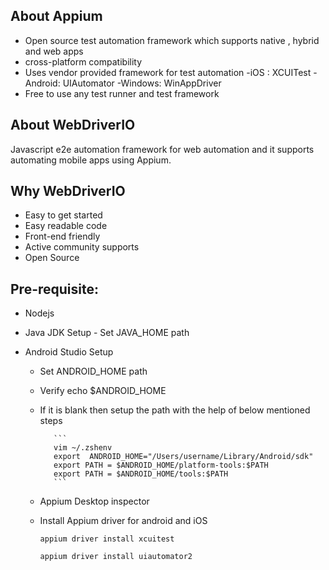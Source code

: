 ## About Appium

- Open source test automation framework which supports native , hybrid and web apps
- cross-platform compatibility
- Uses vendor provided framework for test automation
  -iOS : XCUITest
  -Android: UIAutomator
  -Windows: WinAppDriver
- Free to use any test runner and test framework

## About WebDriverIO

Javascript e2e automation framework for web automation and it supports automating mobile apps using Appium.

## Why WebDriverIO

- Easy to get started
- Easy readable code
- Front-end friendly
- Active community supports
- Open Source

## Pre-requisite:

- Nodejs
- Java JDK Setup - Set JAVA_HOME path
- Android Studio Setup

  - Set ANDROID_HOME path
  - Verify echo $ANDROID_HOME
  - If it is blank then setup the path with the help of below mentioned steps

           ```
           vim ~/.zshenv
           export  ANDROID_HOME="/Users/username/Library/Android/sdk"
           export PATH = $ANDROID_HOME/platform-tools:$PATH
           export PATH = $ANDROID_HOME/tools:$PATH
           ```

  - Appium Desktop inspector
  - Install Appium driver for android and iOS

    `appium driver install xcuitest`

    `appium driver install uiautomator2`
